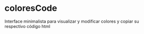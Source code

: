 # coloresCode
Interface minimalista para visualizar y modificar colores y copiar su respectivo código html 
